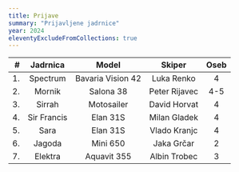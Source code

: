 ```yaml
---
title: Prijave
summary: "Prijavljene jadrnice"
year: 2024
eleventyExcludeFromCollections: true
---
```


| #  | Jadrnica      | Model             | Skiper            | Oseb  |
|---:|:-------------:|:-----------------:|:-----------------:|:-----:|
| 1. | Spectrum      | Bavaria Vision 42 | Luka Renko        |   4   |
| 2. | Mornik        | Salona 38         | Peter Rijavec     |  4-5  |
| 3. | Sirrah        | Motosailer        | David Horvat      |   4   |
| 4. | Sir Francis   | Elan 31S          | Milan Gladek      |   4   |
| 5. | Sara          | Elan 31S          | Vlado Kranjc      |   4   |
| 6. | Jagoda        | Mini 650          | Jaka Grčar        |   2   |
| 7. | Elektra       | Aquavit 355       | Albin Trobec      |   3   |
